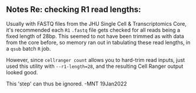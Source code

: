 ## Notes Re: checking R1 read lengths:

Usually with FASTQ files from the JHU Single Cell & Transcriptomics Core, it's recommended each `R1` `.fastq` file gets checked for all reads being a fixed length of 28bp.  This seemed to not have been trimmed as with data from the core before, so memory ran out in tabulating these read lengths, in a `qsub` batch `R` job.

However, since `cellranger count` allows you to hard-trim read inputs, just used this utility with `--r1-length=28`, and the resulting Cell Ranger output looked good.

This 'step' can thus be ignored. -MNT 19Jan2022
